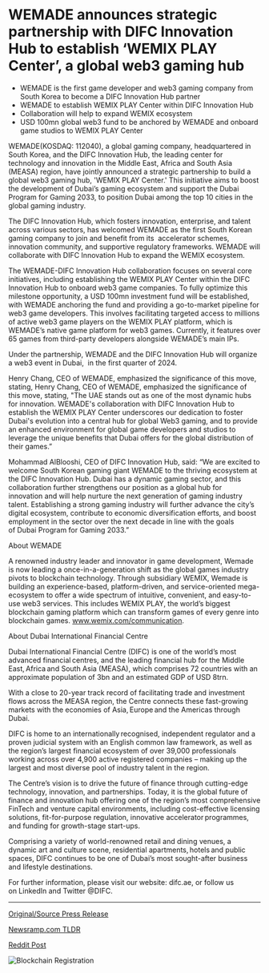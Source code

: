 # WEMADE announces strategic partnership with DIFC Innovation Hub to establish ‘WEMIX PLAY Center’, a global web3 gaming hub

* WEMADE is the first game developer and web3 gaming company from South Korea to become a DIFC Innovation Hub partner
* WEMADE to establish WEMIX PLAY Center within DIFC Innovation Hub
* Collaboration will help to expand WEMIX ecosystem
* USD 100mn global web3 fund to be anchored by WEMADE and onboard game studios to WEMIX PLAY Center

WEMADE(KOSDAQ: 112040), a global gaming company, headquartered in South Korea, and the DIFC Innovation Hub, the leading center for technology and innovation in the Middle East, Africa and South Asia (MEASA) region, have jointly announced a strategic partnership to build a global web3 gaming hub, 'WEMIX PLAY Center.' This initiative aims to boost the development of Dubai’s gaming ecosystem and support the Dubai Program for Gaming 2033, to position Dubai among the top 10 cities in the global gaming industry.

The DIFC Innovation Hub, which fosters innovation, enterprise, and talent across various sectors, has welcomed WEMADE as the first South Korean gaming company to join and benefit from its  accelerator schemes, innovation community, and supportive regulatory frameworks. WEMADE will collaborate with DIFC Innovation Hub to expand the WEMIX ecosystem.

The WEMADE-DIFC Innovation Hub collaboration focuses on several core initiatives, including establishing the WEMIX PLAY Center within the DIFC Innovation Hub to onboard web3 game companies. To fully optimize this milestone opportunity, a USD 100mn investment fund will be established, with WEMADE anchoring the fund and providing a go-to-market pipeline for web3 game developers. This involves facilitating targeted access to millions of active web3 game players on the WEMIX PLAY platform, which is WEMADE’s native game platform for web3 games. Currently, it features over 65 games from third-party developers alongside WEMADE’s main IPs.

Under the partnership, WEMADE and the DIFC Innovation Hub will organize a web3 event in Dubai,  in the first quarter of 2024.

Henry Chang, CEO of WEMADE, emphasized the significance of this move, stating, Henry Chang, CEO of WEMADE, emphasized the significance of this move, stating, "The UAE stands out as one of the most dynamic hubs for innovation. WEMADE's collaboration with DIFC Innovation Hub to establish the WEMIX PLAY Center underscores our dedication to foster Dubai's evolution into a central hub for global Web3 gaming, and to provide an enhanced environment for global game developers and studios to leverage the unique benefits that Dubai offers for the global distribution of their games.”

Mohammad AlBlooshi, CEO of DIFC Innovation Hub, said: “We are excited to welcome South Korean gaming giant WEMADE to the thriving ecosystem at the DIFC Innovation Hub. Dubai has a dynamic gaming sector, and this collaboration further strengthens our position as a global hub for innovation and will help nurture the next generation of gaming industry talent. Establishing a strong gaming industry will further advance the city’s digital ecosystem, contribute to economic diversification efforts, and boost employment in the sector over the next decade in line with the goals of Dubai Program for Gaming 2033.”

About WEMADE

A renowned industry leader and innovator in game development, Wemade is now leading a once-in-a-generation shift as the global games industry pivots to blockchain technology. Through subsidiary WEMIX, Wemade is building an experience-based, platform-driven, and service-oriented mega-ecosystem to offer a wide spectrum of intuitive, convenient, and easy-to-use web3 services. This includes WEMIX PLAY, the world’s biggest blockchain gaming platform which can transform games of every genre into blockchain games. www.wemix.com/communication.

About Dubai International Financial Centre

Dubai International Financial Centre (DIFC) is one of the world’s most advanced financial centres, and the leading financial hub for the Middle East, Africa and South Asia (MEASA), which comprises 72 countries with an approximate population of 3bn and an estimated GDP of USD 8trn.

With a close to 20-year track record of facilitating trade and investment flows across the MEASA region, the Centre connects these fast-growing markets with the economies of Asia, Europe and the Americas through Dubai.

DIFC is home to an internationally recognised, independent regulator and a proven judicial system with an English common law framework, as well as the region’s largest financial ecosystem of over 39,000 professionals working across over 4,900 active registered companies – making up the largest and most diverse pool of industry talent in the region.

The Centre’s vision is to drive the future of finance through cutting-edge technology, innovation, and partnerships. Today, it is the global future of finance and innovation hub offering one of the region’s most comprehensive FinTech and venture capital environments, including cost-effective licensing solutions, fit-for-purpose regulation, innovative accelerator programmes, and funding for growth-stage start-ups.

Comprising a variety of world-renowned retail and dining venues, a dynamic art and culture scene, residential apartments, hotels and public spaces, DIFC continues to be one of Dubai’s most sought-after business and lifestyle destinations.

For further information, please visit our website: difc.ae, or follow us on LinkedIn and Twitter @DIFC. 

---

[Original/Source Press Release](https://blockchainwire.io/press-release/wemade-announces-strategic-partnership-with-difc-innovation-hub-to-establish-wemix-play-center-a-global-web3-gaming-hub-)
                    

[Newsramp.com TLDR](None) 



[Reddit Post](https://www.reddit.com/r/GamingNewsRamp/comments/1avdqd4/wemade_and_difc_innovation_hub_partner_to_build/) 



![Blockchain Registration](https://cdn.newsramp.app/blockchainwire/qrcode/242/11/takeoFpG.webp)